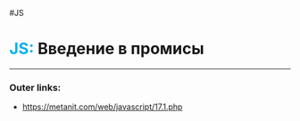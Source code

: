 #JS
# <font color="#00b0f0">JS:</font> Введение в промисы
---
### Outer links:
- https://metanit.com/web/javascript/17.1.php